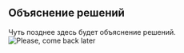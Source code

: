 ## Объяснение решений
Чуть позднее здесь будет объяснение решений.
![Please, come back later](https://media.makeameme.org/created/oops-this-page.jpg)
